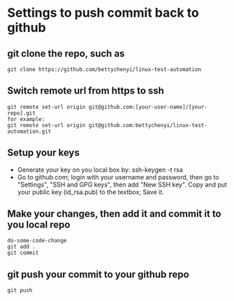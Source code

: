 # Settings to push commit back to github
## git clone the repo, such as 
	git clone https://github.com/bettychenyi/linux-test-automation 

## Switch remote url from https to ssh
	git remote set-url origin git@github.com:[your-user-name]/[your-repo].git
	for example:
	git remote set-url origin git@github.com:bettychenyi/linux-test-automation.git

## Setup your keys
* Generate your key on you local box by:
	ssh-keygen -t rsa
* Go to github.com; login with your username and password, then go to "Settings", "SSH and GPG keys", then add "New SSH key". Copy and put your public key (id_rsa.pub) to the textbox; Save it.

## Make your changes, then add it and commit it to you local repo
	do-some-code-change
	git add .
	git commit

## git push your commit to your github repo
	git push
